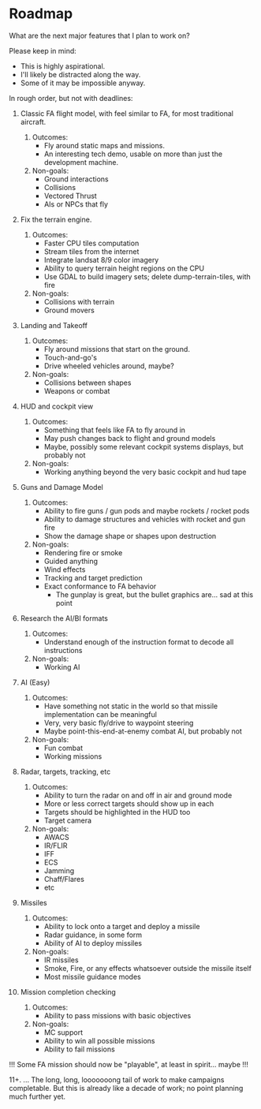 # Roadmap
What are the next major features that I plan to work on?

Please keep in mind:
* This is highly aspirational.
* I'll likely be distracted along the way.
* Some of it may be impossible anyway. 

In rough order, but not with deadlines:

1) Classic FA flight model, with feel similar to FA, for most traditional aircraft.
   1) Outcomes:
      * Fly around static maps and missions.
      * An interesting tech demo, usable on more than just the development machine.
   2) Non-goals:
      * Ground interactions
      * Collisions
      * Vectored Thrust
      * AIs or NPCs that fly

2) Fix the terrain engine.
   1) Outcomes:
      * Faster CPU tiles computation
      * Stream tiles from the internet
      * Integrate landsat 8/9 color imagery
      * Ability to query terrain height regions on the CPU
      * Use GDAL to build imagery sets; delete dump-terrain-tiles, with fire
   2) Non-goals: 
      * Collisions with terrain
      * Ground movers

3) Landing and Takeoff
   1) Outcomes:
      * Fly around missions that start on the ground.
      * Touch-and-go's
      * Drive wheeled vehicles around, maybe?
   2) Non-goals:
      * Collisions between shapes
      * Weapons or combat

4) HUD and cockpit view
   1) Outcomes:
      * Something that feels like FA to fly around in
      * May push changes back to flight and ground models
      * Maybe, possibly some relevant cockpit systems displays, but probably not
   2) Non-goals:
      * Working anything beyond the very basic cockpit and hud tape

5) Guns and Damage Model
   1) Outcomes:
      * Ability to fire guns / gun pods and maybe rockets / rocket pods
      * Ability to damage structures and vehicles with rocket and gun fire
      * Show the damage shape or shapes upon destruction
   2) Non-goals:
      * Rendering fire or smoke
      * Guided anything
      * Wind effects
      * Tracking and target prediction
      * Exact conformance to FA behavior
        * The gunplay is great, but the bullet graphics are... sad at this point

6) Research the AI/BI formats
   1) Outcomes:
      * Understand enough of the instruction format to decode all instructions
   2) Non-goals:
      * Working AI

7) AI (Easy)
   1) Outcomes:
      * Have something not static in the world so that missile implementation can be meaningful
      * Very, very basic fly/drive to waypoint steering
      * Maybe point-this-end-at-enemy combat AI, but probably not
   2) Non-goals:
      * Fun combat
      * Working missions

8) Radar, targets, tracking, etc
   1) Outcomes:
      * Ability to turn the radar on and off in air and ground mode
      * More or less correct targets should show up in each
      * Targets should be highlighted in the HUD too
      * Target camera
   2) Non-goals:
      * AWACS
      * IR/FLIR
      * IFF
      * ECS
      * Jamming
      * Chaff/Flares
      * etc

9) Missiles
   1) Outcomes:
      * Ability to lock onto a target and deploy a missile
      * Radar guidance, in some form
      * Ability of AI to deploy missiles
   2) Non-goals:
      * IR missiles
      * Smoke, Fire, or any effects whatsoever outside the missile itself
      * Most missile guidance modes

10) Mission completion checking
    1) Outcomes:
       * Ability to pass missions with basic objectives
    2) Non-goals:
       * MC support
       * Ability to win all possible missions
       * Ability to fail missions

!!! Some FA mission should now be "playable", at least in spirit... maybe !!!

11+. ... The long, long, looooooong tail of work to make campaigns completable.
But this is already like a decade of work; no point planning much further yet.